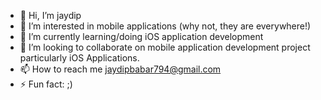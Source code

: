 - 👋 Hi, I’m jaydip
- 👀 I’m interested in mobile applications (why not, they are everywhere!)
- 🌱 I’m currently learning/doing iOS application development
- 💞️ I’m looking to collaborate on mobile application development project particularly iOS Applications.
- 📫 How to reach me jaydipbabar794@gmail.com
- ⚡ Fun fact: ;)

<!---
jaydipbabar794/jaydipbabar794 is a ✨ special ✨ repository because its `README.md` (this file) appears on your GitHub profile.
You can click the Preview link to take a look at your changes.
--->
